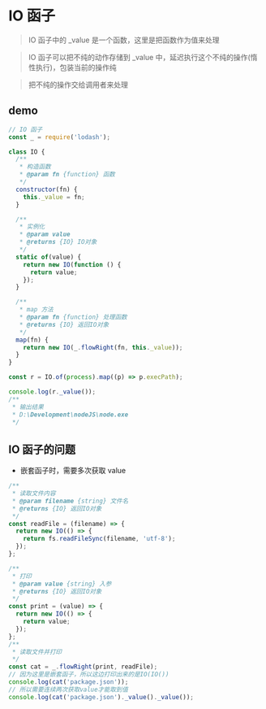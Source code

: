 # IO 函子

> IO 函子中的 \_value 是一个函数，这里是把函数作为值来处理

> IO 函子可以把不纯的动作存储到 \_value 中，延迟执行这个不纯的操作(惰性执行)，包装当前的操作纯

> 把不纯的操作交给调用者来处理

## demo

```javascript
// IO 函子
const _ = require('lodash');

class IO {
  /**
   * 构造函数
   * @param fn {function} 函数
   */
  constructor(fn) {
    this._value = fn;
  }

  /**
   * 实例化
   * @param value
   * @returns {IO} IO对象
   */
  static of(value) {
    return new IO(function () {
      return value;
    });
  }

  /**
   * map 方法
   * @param fn {function} 处理函数
   * @returns {IO} 返回IO对象
   */
  map(fn) {
    return new IO(_.flowRight(fn, this._value));
  }
}

const r = IO.of(process).map((p) => p.execPath);

console.log(r._value());
/**
 * 输出结果
 * D:\Development\nodeJS\node.exe
 */
```

## IO 函子的问题

- 嵌套函子时，需要多次获取 value

```javascript
/**
 * 读取文件内容
 * @param filename {string} 文件名
 * @returns {IO} 返回IO对象
 */
const readFile = (filename) => {
  return new IO(() => {
    return fs.readFileSync(filename, 'utf-8');
  });
};

/**
 * 打印
 * @param value {string} 入参
 * @returns {IO} 返回IO对象
 */
const print = (value) => {
  return new IO(() => {
    return value;
  });
};
/**
 * 读取文件并打印
 */
const cat = _.flowRight(print, readFile);
// 因为这里是嵌套函子，所以这边打印出来的是IO(IO())
console.log(cat('package.json'));
// 所以需要连续两次获取value才能取到值
console.log(cat('package.json')._value()._value());
```
